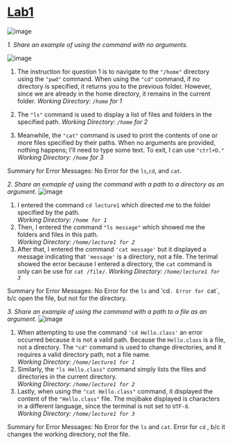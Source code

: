 # [Lab1 ](https://github.com/marksui/cse15l-lab-reports/tree/main)

![image](https://github.com/marksui/cse15l-lab-reports/assets/146782343/efba7c35-960d-4936-b493-4dce3fda083c)

*1. Share an example of using the command with no arguments.*
   
![image](https://github.com/marksui/cse15l-lab-reports/assets/146782343/30373bec-72f0-4c2c-b22e-6f59df8ef537)

1. The instruction for question 1 is to navigate to the `"/home"` directory using the `"pwd"` command. When using the `"cd"` command, if no directory is specified, it returns you to the previous folder. However, since we are already in the home directory, it remains in the current folder.
*Working Directory: `/home` for 1* <br />

2. The `"ls"` command is used to display a list of files and folders in the specified path.
*Working Directory: `/home` for 2* <br />

3. Meanwhile, the `"cat"` command is used to print the contents of one or more files specified by their paths. When no arguments are provided, nothing happens; I'll need to type some text. To exit, I can use `"ctrl+D."`
*Working Directory: `/home` for 3* <br />

Summary for Error Messages:
No Error for the `ls`,`cd`, and `cat`.

*2. Share an exmaple of using the command with a path to a directory as an argument.*
![image](https://github.com/marksui/cse15l-lab-reports/assets/146782343/47e8ba46-129f-49a0-8356-e44f58230b1c)

1. I entered the command `cd lecture1` which directed me to the folder specified by the path. <br />
*Working Directory: `/home for 1`* <br />
2. Then, I entered the command `"ls message"` which showed me the folders and files in this path. <br />
*Working Directory: `/home/lecture1 for 2`* <br />
3. After that, I entered the command `'cat message'` but it displayed a message indicating that `'message'` is a directory, not a file. The terimal showed the error because I entered a directory, the `cat` command is only can be use for `cat /file/`.
*Working Directory: `/home/lecture1 for 3`* <br />

Summary for Error Messages:
No Error for the `ls` and 'cd`.
Error for `cat`, b/c open the file, but not for the directory.

*3. Share an example of using the command with a path to a file as an argument.*
   ![image](https://github.com/marksui/cse15l-lab-reports/assets/146782343/c60442b9-8905-4dd3-afe7-53c79392c3fd)

1. When attempting to use the command `'cd Hello.class'` an error occurred because it is not a valid path. Because the `Hello.class` is a file, not a directory. The `"cd"` command is used to change directories, and it requires a valid directory path, not a file name. <br />
*Working Directory: `/home/lecture1 for 1`* <br />
2. Similarly, the `"ls Hello.class"` command simply lists the files and directories in the current directory. <br />
*Working Directory: `/home/lecture1 for 2`* <br />
3. Lastly, when using the `"cat Hello.class"` command, it displayed the content of the `"Hello.class"` file. The mojibake displayed is characters in a different language, since the terminal is not set to `UTF-8`.<br />
*Working Directory: `/home/lecture1 for 3`* <br />

Summary for Error Messages:
No Error for the `ls` and `cat`.
Error for `cd` , b/c it changes the working directory, not the file.
